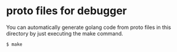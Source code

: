 # proto files for debugger
You can automatically generate golang code from proto files in this directory by just executing the make command. 
```ShelSession
$ make
```